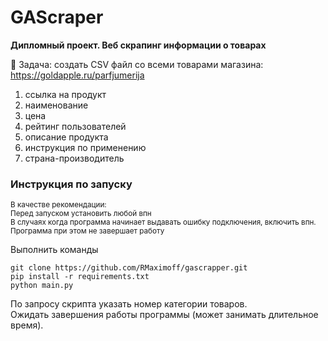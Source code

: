 # GAScraper
**Дипломный проект. Веб скрапинг информации о товарах**


👾 Задача: создать CSV файл со всеми товарами магазина: https://goldapple.ru/parfjumerija



1. ссылка на продукт
2. наименование
3. цена
4. рейтинг пользователей
5. описание продукта
6. инструкция по применению
7. страна-производитель



### Инструкция по запуску

<sub>В качестве рекомендации:</sub>  
<sub>Перед запуском установить любой впн</sub>  
<sub>В случаях когда программа начинает выдавать ошибку подключения, включить впн.
Программа при этом не завершает работу</sub>


Выполнить команды 
```
git clone https://github.com/RMaximoff/gascrapper.git
pip install -r requirements.txt
python main.py
```

По запросу скрипта указать номер категории товаров.  
Ожидать завершения работы программы (может занимать длительное время).


